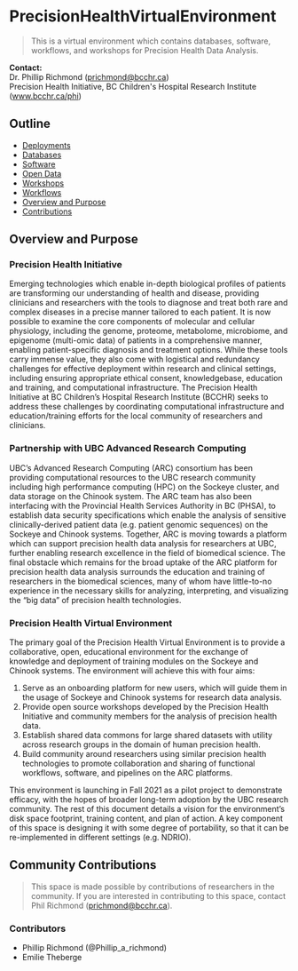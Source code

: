 # PrecisionHealthVirtualEnvironment

> This is a virtual environment which contains databases, software, workflows, and workshops for Precision Health Data Analysis.

**Contact:**  
Dr. Phillip Richmond (prichmond@bcchr.ca)   
Precision Health Initiative, BC Children's Hospital Research Institute (www.bcchr.ca/phi)


## Outline
- [Deployments](https://github.com/Phillip-a-richmond/PrecisionHealthVirtualEnvironment/tree/main/Deployments)
- [Databases](https://github.com/Phillip-a-richmond/PrecisionHealthVirtualEnvironment/tree/main/Databases)
- [Software](https://github.com/Phillip-a-richmond/PrecisionHealthVirtualEnvironment/tree/main/Software)
- [Open Data](https://github.com/Phillip-a-richmond/PrecisionHealthVirtualEnvironment/tree/main/OpenData)
- [Workshops](https://github.com/Phillip-a-richmond/PrecisionHealthVirtualEnvironment/tree/main/Workshops)
- [Workflows](https://github.com/Phillip-a-richmond/PrecisionHealthVirtualEnvironment/tree/main/Workflows)
- [Overview and Purpose](##Overview_and_Purpose)
- [Contributions](##Contributions)

## Overview and Purpose
### Precision Health Initiative
Emerging technologies which enable in-depth biological profiles of patients are transforming our understanding of health and disease, providing clinicians and researchers with the tools to diagnose and treat both rare and complex diseases in a precise manner tailored to each patient. It is now possible to examine the core components of molecular and cellular physiology, including the genome, proteome, metabolome, microbiome, and epigenome (multi-omic data) of patients in a comprehensive manner, enabling patient-specific diagnosis and treatment options. While these tools carry immense value, they also come with logistical and redundancy challenges for effective deployment within research and clinical settings, including ensuring appropriate ethical consent, knowledgebase, education and training, and computational infrastructure. The Precision Health Initiative at BC Children’s Hospital Research Institute (BCCHR) seeks to address these challenges by coordinating computational infrastructure and education/training efforts for the local community of researchers and clinicians. 

### Partnership with UBC Advanced Research Computing
UBC’s Advanced Research Computing (ARC) consortium has been providing computational resources to the UBC research community including high performance computing (HPC) on the Sockeye cluster, and data storage on the Chinook system. The ARC team has also been interfacing with the Provincial Health Services Authority in BC (PHSA), to establish data security specifications which enable the analysis of sensitive clinically-derived patient data (e.g. patient genomic sequences) on the Sockeye and Chinook systems. Together, ARC is moving towards a platform which can support precision health data analysis for researchers at UBC, further enabling research excellence in the field of biomedical science. The final obstacle which remains for the broad uptake of the ARC platform for precision health data analysis surrounds the education and training of researchers in the biomedical sciences, many of whom have little-to-no experience in the necessary skills for analyzing, interpreting, and visualizing the “big data” of precision health technologies. 

### Precision Health Virtual Environment
The primary goal of the Precision Health Virtual Environment is to provide a collaborative, open, educational environment for the exchange of knowledge and deployment of training modules on the Sockeye and Chinook systems. The environment will achieve this with four aims:
1. Serve as an onboarding platform for new users, which will guide them in the usage of Sockeye and Chinook systems for research data analysis.
2. Provide open source workshops developed by the Precision Health Initiative and community members for the analysis of precision health data.
3. Establish shared data commons for large shared datasets with utility across research groups in the domain of human precision health.
4. Build community around researchers using similar precision health technologies to promote collaboration and sharing of functional workflows, software, and pipelines on the ARC platforms.    

This environment is launching in Fall 2021 as a pilot project to demonstrate efficacy, with the hopes of broader long-term adoption by the UBC research community. The rest of this document details a vision for the environment’s disk space footprint, training content, and plan of action. A key component of this space is designing it with some degree of portability, so that it can be re-implemented in different settings (e.g. NDRIO).



## Community Contributions
> This space is made possible by contributions of researchers in the community. If you are interested in contributing to this space, contact Phil Richmond (prichmond@bcchr.ca). 

### Contributors
- Phillip Richmond (@Phillip\_a\_richmond)
- Emilie Theberge 








